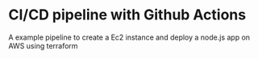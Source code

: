 # CI/CD pipeline with Github Actions


A example pipeline to create a Ec2 instance and deploy a node.js app on AWS using terraform 
